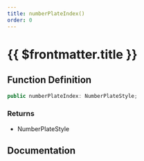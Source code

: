 ```yaml
---
title: numberPlateIndex()
order: 0
---
```


# {{ $frontmatter.title }}

## Function Definition

```ts
public numberPlateIndex: NumberPlateStyle;
```

### Returns

* NumberPlateStyle

## Documentation

<!--@include: ./parts/numberPlateIndex.md-->
